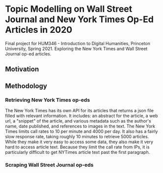 # Topic Modelling on Wall Street Journal and New York Times Op-Ed Articles in 2020
Final project for HUM346 - Introduction to Digital Humanities, Princeton University, Spring 2021. Exploring the New York Times and Wall Street Journal op-ed articles.

## Motivation

## Methodology
### Retrieving New York Times op-eds
The New York Times has its own API for its articles that returns a json file filled with relevant information. 
It includes: an abstract for the article, a web url, a "snippet" of the article, and various metadata such as the author's name, date published, and references to images in the text. 
The New York Times limits call rates to 10 per minute and 4000 per day. It also has a fairly slow response rate, taking roughly 10 minutes to retrieve 5000 articles.
While they make it very easy to access some data, they also make it very hard to access article text. Because they limit the call rate from IPs, it is particularly difficult to get NYTimes article text past the first paragraph.
### Scraping Wall Street Journal op-eds

